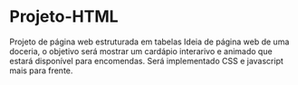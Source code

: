 # Projeto-HTML
Projeto de página web estruturada em tabelas
Ideia de página web de uma doceria, o objetivo será mostrar um cardápio interarivo e animado 
que estará disponível para encomendas.
Será implementado CSS e javascript mais para frente.
